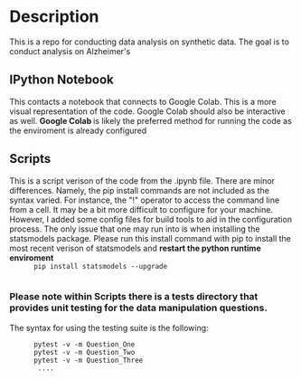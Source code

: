 <h1> Description </h1>
This is a repo for conducting data analysis on synthetic data. The goal is to conduct analysis on Alzheimer's 


<h2> IPython Notebook </h2>
This contacts a notebook that connects to Google Colab. This is a more visual representation of the code. Google Colab should also be interactive as well. 
<strong> Google Colab </strong> is likely the preferred method for running the code as the enviroment is already configured 


<h2> Scripts </h2>
This is a script verison of the code from the .ipynb file. There are minor differences. Namely, the pip install commands are not included as the syntax varied. For instance, the "!" operator to access the command line from a cell. 
It may be a bit more difficult to configure for your machine. However, I added some config files for build tools to aid in the configuration process. The only issue that one may run into is when installing the statsmodels package. 
 Please run this install command with pip to install the most recent verison of statsmodels and <strong> restart the python runtime enviroment </strong>
 <code>
      pip install statsmodels --upgrade
    </code>
    
 <h3>
  Please note within Scripts there is a tests directory that provides unit testing for the data manipulation questions. 
  </h3>
  The syntax for using the testing suite is the following:
  <table>
  <code style = "display:block" >
      pytest -v -m Question_One
      pytest -v -m Question_Two
      pytest -v -m Question_Three
       ....
  </code>
  
